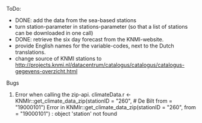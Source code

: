 ToDo:

  - DONE: add the data from the sea-based stations
  - turn station-parameter in stations-parameter (so that a list of stations can be downloaded in one call)
  - DONE: retrieve the six day forecast from the KNMI-website.
  - provide English names for the variable-codes, next to the Dutch translations.
  - change source of KNMI stations to http://projects.knmi.nl/datacentrum/catalogus/catalogus/catalogus-gegevens-overzicht.html


Bugs

 1.  Error when calling the zip-api.
	 climateData.r <-
	   KNMIr::get_climate_data_zip(stationID = "260", # De Bilt
	                               from = "19000101")
	Error in KNMIr::get_climate_data_zip(stationID = "260", from = "19000101") : 
	  object 'station' not found

